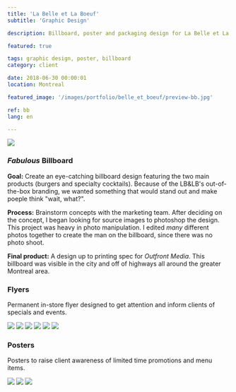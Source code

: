 ```yaml
---
title: 'La Belle et La Boeuf'
subtitle: 'Graphic Design'

description: Billboard, poster and packaging design for La Belle et La Boeuf burger bar. 

featured: true

tags: graphic design, poster, billboard
category: client

date: 2018-06-30 00:00:01
location: Montreal

featured_image: '/images/portfolio/belle_et_boeuf/preview-bb.jpg'

ref: bb
lang: en

---
```


![](/images/portfolio/belle_et_boeuf/fabuleux.jpg)

### *Fabulous* Billboard

**Goal:** Create an eye-catching billboard design featuring the two main products (burgers and specialty cocktails). Because of the LB&LB's out-of-the-box branding, we wanted something that would stand out and make poeple think "wait, what?".

**Process:** Brainstorm concepts with the marketing team. After deciding on the concept, I began looking for source images to photoshop the design. This project was heavy in photo manipulation. I edited *many* different photos together to create the man on the billboard, since there was no photo shoot. 

**Final product:** A design up to printing spec for *Outfront Media*. This billboard was visible in the city and off of highways all around the greater Montreal area.

### Flyers

Permanent in-store flyer designed to get attention and inform clients of specials and events.

<div class="gallery" data-columns="3">
	<img src="/images/portfolio/belle_et_boeuf/bento_box_flyer.jpg">
	<img src="/images/portfolio/belle_et_boeuf/spank_me_burger_flyer.jpg">
	<img src="/images/portfolio/belle_et_boeuf/shots_flyer.jpg">
	<img src="/images/portfolio/belle_et_boeuf/happy_hour_flyer.jpg">
	<img src="/images/portfolio/belle_et_boeuf/ave_caesar.jpg">
	<img src="/images/portfolio/belle_et_boeuf/nuclear_burger_flyer.jpg">
</div>

### Posters

Posters to raise client awareness of limited time promotions and menu items.

<div class="gallery" data-columns="3">
	<img src="/images/portfolio/belle_et_boeuf/miami-vice-poster.jpg">
	<img src="/images/portfolio/belle_et_boeuf/superbowl-2019.jpg">
	<img src="/images/portfolio/belle_et_boeuf/misty-twist.jpg">
</div>